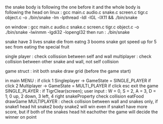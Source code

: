 the snake body is following the one before it and the whole body is following the head 
on linux :
gcc main.c audio.c snake.c screen.c tigr.c object.c -o ./bin/snake -lm -lpthread -ldl -lGL -lX11 && ./bin/snake

on window :
gcc main.c audio.c snake.c screen.c tigr.c object.c -o ./bin/snake -lwinmm -lgdi32 -lopengl32
then run :
./bin/snake 

snake have 3 lives
snake die from eatng 3 booms
snake got speed up for 5 sec from eating the special fruit

single player : check collission between self and wall
multiplayer : check collision between other snake and wall, not self collision

game struct :
init both snake 
draw grid 
(before the game start)

in main
MENU : 
if click 1 Singleplayer -> GameState = SINGLE_PLAYER
if click 2 Multiplayer -> GameState = MULTI_PLAYER
if click esc exit the game
SINGLE_PLAYER : if 
TigrClear(screen);
user input : W = 0, S = 2, A = 3, D = 1;    0 up, 2 down, 3 left, 4 right
snakeProperty
check collision
eatFood
drawGame
MULTIPLAYER : check collision between wall and snakes only, if snake1 head hit snake2 body snake2 will win even if snake1 have more score, but if both of the snakes head hit eachother the game will decide the winner on point
